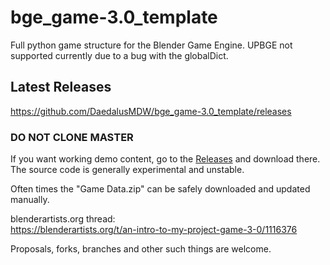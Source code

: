 # bge_game-3.0_template  
Full python game structure for the Blender Game Engine. UPBGE not supported currently due to a bug with the globalDict.  

## Latest Releases  
https://github.com/DaedalusMDW/bge_game-3.0_template/releases

### DO NOT CLONE MASTER  
If you want working demo content, go to the [Releases](https://github.com/DaedalusMDW/bge_game-3.0_template/releases) and download there. The source code is generally experimental and unstable.  

Often times the "Game Data.zip" can be safely downloaded and updated manually.

blenderartists.org thread:  
https://blenderartists.org/t/an-intro-to-my-project-game-3-0/1116376  

Proposals, forks, branches and other such things are welcome.
